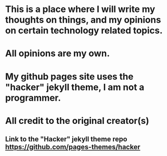 # This is a place where I will write my thoughts on things, and my opinions on certain technology related topics. 

# All opinions are my own.

# My github pages site uses the "hacker" jekyll theme, I am not a programmer. 

# All credit to the original creator(s) 

## Link to the "Hacker" jekyll theme repo https://github.com/pages-themes/hacker

